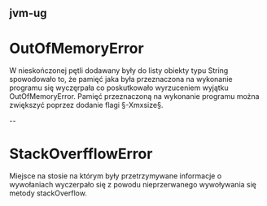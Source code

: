 ## jvm-ug

# OutOfMemoryError
W nieskończonej pętli dodawany były do listy obiekty typu String spowodowało to, że pamięć jaka była przeznaczona na wykonanie programu się wyczęrpała co poskutkowało wyrzuceniem wyjątku OutOfMemoryError.
Pamięć przeznaczoną na wykonanie programu można zwiększyć poprzez dodanie flagi §-Xmxsize§.

--

# StackOverfflowError
Miejsce na stosie na którym były przetrzymywane informacje o wywołaniach wyczerpało się z powodu nieprzerwanego wywoływania się metody stackOverflow.
